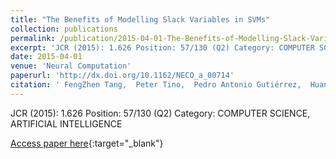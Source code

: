 ```yaml
---
title: "The Benefits of Modelling Slack Variables in SVMs"
collection: publications
permalink: /publication/2015-04-01-The-Benefits-of-Modelling-Slack-Variables-in-SVMs
excerpt: 'JCR (2015): 1.626 Position: 57/130 (Q2) Category: COMPUTER SCIENCE, ARTIFICIAL INTELLIGENCE'
date: 2015-04-01
venue: 'Neural Computation'
paperurl: 'http://dx.doi.org/10.1162/NECO_a_00714'
citation: ' FengZhen Tang,  Peter Tino,  Pedro Antonio Gutiérrez,  Huanhuan Chen, &quot;The Benefits of Modelling Slack Variables in SVMs.&quot; Neural Computation, Vol.27(4), 2015, pp.954--981.'
---
```

JCR (2015): 1.626 Position: 57/130 (Q2) Category: COMPUTER SCIENCE, ARTIFICIAL INTELLIGENCE

[Access paper here](http://dx.doi.org/10.1162/NECO_a_00714){:target="_blank"}
